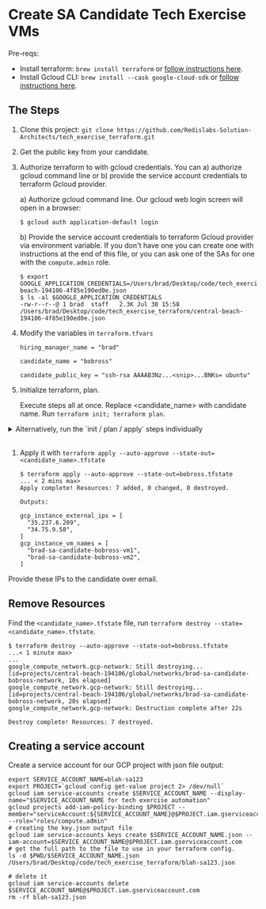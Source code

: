 # Create SA Candidate Tech Exercise VMs

Pre-reqs:
  * Install terraform: `brew install terraform` or <a href="https://learn.hashicorp.com/tutorials/terraform/install-cli" target="_blank">follow instructions here</a>.
  * Install Gcloud CLI: `brew install --cask google-cloud-sdk` or <a href="https://cloud.google.com/sdk/docs/quickstart" target="_blank">follow instructions here</a>.

## The Steps
1. Clone this project: ```git clone https://github.com/Redislabs-Solution-Architects/tech_exercise_terraform.git```

2. Get the public key from your candidate.

3. Authorize terraform to with gcloud credentials. 
    You can a) authorize gcloud command line or b) provide the service account credentials to terraform Gcloud provider.

    a) Authorize gcloud command line. Our gcloud web login screen will open in a browser:
    ```
    $ gcloud auth application-default login
    ```
    b) Provide the service account credentials to terraform Gcloud provider via environment variable. If you don't have one you can create one with instructions at the end of this file, or you can ask one of the SAs for one with the `compute.admin` role. 

    ```
    $ export GOOGLE_APPLICATION_CREDENTIALS=/Users/brad/Desktop/code/tech_exercise_terraform/central-beach-194106-4f85e190ed0e.json
    $ ls -al $GOOGLE_APPLICATION_CREDENTIALS
    -rw-r--r--@ 1 brad  staff   2.3K Jul 30 15:58 /Users/brad/Desktop/code/tech_exercise_terraform/central-beach-194106-4f85e190ed0e.json
    ```
1. Modify the variables in `terraform.tfvars`
    ```
    hiring_manager_name = "brad"

    candidate_name = "bobross"

    candidate_public_key = "ssh-rsa AAAAB3Nz...<snip>...BNKs= ubuntu"
    ```

2. Initialize terraform, plan. 
 
    Execute steps all at once. Replace <candidate_name> with candidate name. Run `terraform init; terraform plan`.

<details><summary>Alternatively, run the `init / plan / apply` steps individually</summary>
<p>
    
```
    $ terraform init

    Initializing the backend...

    Initializing provider plugins...
    - Reusing previous version of hashicorp/google from the dependency lock file
    - Using previously-installed hashicorp/google v3.77.0

    Terraform has been successfully initialized!

    You may now begin working with Terraform. Try running "terraform plan" to see
    any changes that are required for your infrastructure. All Terraform commands
    should now work.

    If you ever set or change modules or backend configuration for Terraform,
    rerun this command to reinitialize your working directory. If you forget, other
    commands will detect it and remind you to do so if necessary.
```
```
    $ terraform plan
    An execution plan has been generated and is shown below.
    Resource actions are indicated with the following symbols:
      + create

    Terraform will perform the following actions:

      # google_compute_address.gcp-ip[0] will be created
      + resource "google_compute_address" "gcp-ip" {
          + address            = (known after apply)
          + address_type       = "EXTERNAL"
          + creation_timestamp = (known after apply)
    <snip>
    Changes to Outputs:
      + gcp_instance_external_ips = [
          + (known after apply),
          + (known after apply),
        ]
      + gcp_instance_vm_names     = [
          + "brad-sa-candidate-bobross-vm1",
          + "brad-sa-candidate-bobross-vm2",
        ]

    ------------------------------------------------------------------------

    Note: You didn't specify an "-out" parameter to save this plan, so Terraform
    can't guarantee that exactly these actions will be performed if
    "terraform apply" is subsequently run.
```
</p>
</details><br />
    
1. Apply it with `terraform apply --auto-approve --state-out=<candidate_name>.tfstate`
    ```
    $ terraform apply --auto-approve --state-out=bobross.tfstate
    ... < 2 mins max>
    Apply complete! Resources: 7 added, 0 changed, 0 destroyed.

    Outputs:

    gcp_instance_external_ips = [
      "35.237.6.209",
      "34.75.9.58",
    ]
    gcp_instance_vm_names = [
      "brad-sa-candidate-bobross-vm1",
      "brad-sa-candidate-bobross-vm2",
    ]
    ```
Provide these IPs to the candidate over email.

## Remove Resources 

Find the `<candidate_name>.tfstate` file, run `terraform destroy --state=<candidate_name>.tfstate`.

```
$ terraform destroy --auto-approve --state-out=bobross.tfstate
...< 1 minute max>
...
google_compute_network.gcp-network: Still destroying... [id=projects/central-beach-194106/global/networks/brad-sa-candidate-bobross-network, 10s elapsed]
google_compute_network.gcp-network: Still destroying... [id=projects/central-beach-194106/global/networks/brad-sa-candidate-bobross-network, 20s elapsed]
google_compute_network.gcp-network: Destruction complete after 22s

Destroy complete! Resources: 7 destroyed.
```


## Creating a service account

Create a service account for our GCP project with json file output:
```
export SERVICE_ACCOUNT_NAME=blah-sa123
export PROJECT=`gcloud config get-value project 2> /dev/null`
gcloud iam service-accounts create $SERVICE_ACCOUNT_NAME --display-name="$SERVICE_ACCOUNT_NAME for tech exercise automation"
gcloud projects add-iam-policy-binding $PROJECT --member="serviceAccount:${SERVICE_ACCOUNT_NAME}@$PROJECT.iam.gserviceaccount.com" --role="roles/compute.admin"
# creating the key.json output file
gcloud iam service-accounts keys create $SERVICE_ACCOUNT_NAME.json --iam-account=$SERVICE_ACCOUNT_NAME@$PROJECT.iam.gserviceaccount.com
# get the full path to the file to use in your terraform config.
ls -d $PWD/$SERVICE_ACCOUNT_NAME.json
/Users/brad/Desktop/code/tech_exercise_terraform/blah-sa123.json
```
```
# delete it
gcloud iam service-accounts delete $SERVICE_ACCOUNT_NAME@$PROJECT.iam.gserviceaccount.com
rm -rf blah-sa123.json
```